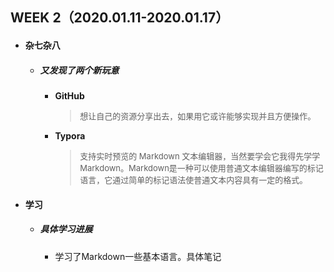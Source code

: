 WEEK 2（2020.01.11-2020.01.17）
-----------------------------

- #### 杂七杂八

  - ##### 又发现了两个新玩意

    - __GitHub__

      > <font size=2>想让自己的资源分享出去，如果用它或许能够实现并且方便操作。</font>

    - __Typora__

      > <font size=2>支持实时预览的 Markdown 文本编辑器，当然要学会它我得先学学Markdown。Markdown是一种可以使用普通文本编辑器编写的标记语言，它通过简单的标记语法使普通文本内容具有一定的格式。</font>

- #### 学习

  - ##### 具体学习进展

    - 学习了Markdown一些基本语言。具体笔记

  